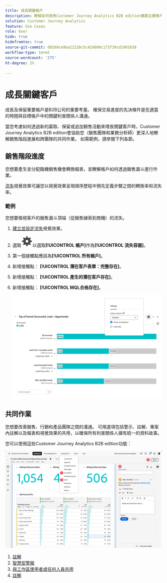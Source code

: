 ```yaml
---
title: 成長關鍵帳戶
description: 瞭解如何使用Customer Journey Analytics B2B edition擴展主要帳戶。
solution: Customer Journey Analytics
feature: Use Cases
role: User
hide: true
hidefromtoc: true
source-git-commit: d0268ce9ba22228c5c42d600c173f39cd1001638
workflow-type: tm+mt
source-wordcount: '275'
ht-degree: 2%

---
```


# 成長關鍵客戶

成長及保留重要帳戶是B2B公司的重要考量。 確保交易進度的先決條件是在適當的時間與目標帳戶中的關鍵利害關係人溝通。

當您考慮如何透過新的贏取、保留或追加銷售活動來增長關鍵客戶時，Customer Journey Analytics B2B edition會協助您（銷售團隊和業務分析師）更深入地瞭解銷售階段進展和跨團隊的共同作業。 如需範例，請參閱下列各節。

## 銷售階段進度

您想要產生並分配臨機銷售機會轉換報表，並瞭解帳戶如何透過銷售漏斗進行作業。

[流失](/help/analysis-workspace/visualizations/fallout/fallout-flow.md)視覺效果可讓您以視覺效果呈現順序歷程中預先定義步驟之間的轉換率和流失率。

### 範例

您想要檢視客戶的銷售漏斗頂端（從銷售線索到商機）的流失。

1. [建立並設定流失](/help/analysis-workspace/visualizations/fallout/configuring-fallout.md)視覺效果。
1. 選取![設定](/help/assets/icons/Setting.svg)以選取&#x200B;**[!UICONTROL 帳戶]**&#x200B;作為&#x200B;**[!UICONTROL 流失容器]**。
1. 第一個接觸點應該為&#x200B;**[!UICONTROL 所有帳戶]**。
1. 新增接觸點： **[!UICONTROL 潛在客戶表單：完整存在]**。
1. 新增接觸點： **[!UICONTROL 產生的潛在客戶存在]**。
1. 新增接觸點： **[!UICONTROL MQL合格存在]**。

   ![B2B — 成長關鍵帳戶 — 銷售階段進度 — 流失](assets/b2b-uc-grow-key-accounts-fallout.png)


## 共同作業

您想要改善銷售、行銷和產品團隊之間的溝通。 可用選項包括警示、註解、專案內註解以及報表和視覺效果的共用，以確保所有利害關係人擁有統一的資料故事。

您可以使用這些Customer Journey Analytics B2B edition功能：

![B2B使用案例 — 成長關鍵帳戶 — 共同作業 — 共用](assets/b2b-uc-grow-key-accounts-share.png)

1. [註解](/help/components/annotations/overview.md)
1. [智慧型警報](/help/components/c-intelligent-alerts/intelligent-alerts.md)
1. [與工作區使用者或任何人員共用](/help/analysis-workspace/curate-share/share-projects.md)
1. [註解](/help/analysis-workspace/build-workspace-project/comment-projects.md)

